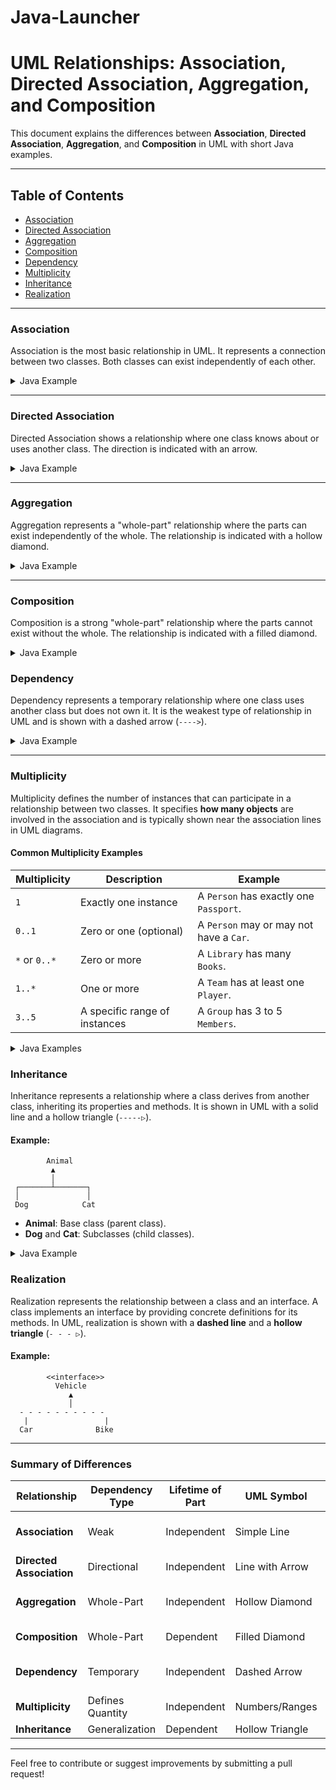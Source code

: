 # Java-Launcher

# UML Relationships: Association, Directed Association, Aggregation, and Composition

This document explains the differences between **Association**, **Directed Association**, **Aggregation**, and **Composition** in UML with short Java examples.

---

## Table of Contents
- [Association](#association)
- [Directed Association](#directed-association)
- [Aggregation](#aggregation)
- [Composition](#composition)
- [Dependency](#dependency)
- [Multiplicity](#multiplicity)
- [Inheritance](#inheritance)
- [Realization](#realization)

---

### Association
Association is the most basic relationship in UML. It represents a connection between two classes. Both classes can exist independently of each other.

<details>
<summary>Java Example</summary>

```java
class Student {
    private String name;

    public Student(String name) {
        this.name = name;
    }

    public String getName() {
        return name;
    }
}

class Course {
    private String courseName;

    public Course(String courseName) {
        this.courseName = courseName;
    }

    public String getCourseName() {
        return courseName;
    }
}

public class Main {
    public static void main(String[] args) {
        Student student = new Student("John");
        Course course = new Course("Mathematics");

        System.out.println(student.getName() + " is taking " + course.getCourseName());
    }
}
```
</details>

---

### Directed Association
Directed Association shows a relationship where one class knows about or uses another class. The direction is indicated with an arrow.

<details>
<summary>Java Example</summary>

```java
class Car {
    private String model;

    public Car(String model) {
        this.model = model;
    }

    public String getModel() {
        return model;
    }
}

class Driver {
    private Car car;

    public Driver(Car car) {
        this.car = car;
    }

    public void drive() {
        System.out.println("Driving a " + car.getModel());
    }
}

public class Main {
    public static void main(String[] args) {
        Car car = new Car("Tesla Model 3");
        Driver driver = new Driver(car);

        driver.drive();
    }
}
```
</details>

---

### Aggregation
Aggregation represents a "whole-part" relationship where the parts can exist independently of the whole. The relationship is indicated with a hollow diamond.

<details>
<summary>Java Example</summary>

```java
import java.util.ArrayList;
import java.util.List;

class Book {
    private String title;

    public Book(String title) {
        this.title = title;
    }

    public String getTitle() {
        return title;
    }
}

class Library {
    private List<Book> books = new ArrayList<>();

    public void addBook(Book book) {
        books.add(book);
    }

    public void showBooks() {
        for (Book book : books) {
            System.out.println(book.getTitle());
        }
    }
}

public class Main {
    public static void main(String[] args) {
        Book book1 = new Book("1984");
        Book book2 = new Book("Brave New World");

        Library library = new Library();
        library.addBook(book1);
        library.addBook(book2);

        library.showBooks();
    }
}
```
</details>

---

### Composition
Composition is a strong "whole-part" relationship where the parts cannot exist without the whole. The relationship is indicated with a filled diamond.

<details>
<summary>Java Example</summary>

```java
class Engine {
    private String type;

    public Engine(String type) {
        this.type = type;
    }

    public String getType() {
        return type;
    }
}

class Car {
    private Engine engine;

    public Car(String engineType) {
        this.engine = new Engine(engineType);
    }

    public void showCarDetails() {
        System.out.println("Car with " + engine.getType() + " engine.");
    }
}

public class Main {
    public static void main(String[] args) {
        Car car = new Car("V8");
        car.showCarDetails();
    }
}
```
</details>


### Dependency
Dependency represents a temporary relationship where one class uses another class but does not own it. It is the weakest type of relationship in UML and is shown with a dashed arrow (`---->`).

<details>
<summary>Java Example</summary>

```java
class Payment {
    public void processPayment(double amount) {
        System.out.println("Processing payment of $" + amount);
    }
}

class Order {
    public void completeOrder(double amount, Payment payment) {
        payment.processPayment(amount);
        System.out.println("Order completed.");
    }
}

public class Main {
    public static void main(String[] args) {
        Payment payment = new Payment();
        Order order = new Order();

        order.completeOrder(50.0, payment); // Temporary dependency
    }
}
```
</details>

---

### Multiplicity
Multiplicity defines the number of instances that can participate in a relationship between two classes. It specifies **how many objects** are involved in the association and is typically shown near the association lines in UML diagrams.

#### Common Multiplicity Examples

| Multiplicity     | Description                           | Example                          |
|------------------|---------------------------------------|----------------------------------|
| `1`              | Exactly one instance                 | A `Person` has exactly one `Passport`. |
| `0..1`           | Zero or one (optional)               | A `Person` may or may not have a `Car`. |
| `*` or `0..*`    | Zero or more                         | A `Library` has many `Books`.      |
| `1..*`           | One or more                          | A `Team` has at least one `Player`. |
| `3..5`           | A specific range of instances        | A `Group` has 3 to 5 `Members`.    |

<details>
<summary>Java Examples</summary>

#### **1. One-to-One (1:1)**
```java
class Person {
    private Passport passport;

    public Person(Passport passport) {
        this.passport = passport;
    }

    public Passport getPassport() {
        return passport;
    }
}

class Passport {
    private String number;

    public Passport(String number) {
        this.number = number;
    }

    public String getNumber() {
        return number;
    }
}
```

#### **2. One-to-Many (1:*)**
```java
import java.util.ArrayList;
import java.util.List;

class Library {
    private List<Book> books = new ArrayList<>();

    public void addBook(Book book) {
        books.add(book);
    }

    public void listBooks() {
        for (Book book : books) {
            System.out.println(book.getTitle());
        }
    }
}

class Book {
    private String title;

    public Book(String title) {
        this.title = title;
    }

    public String getTitle() {
        return title;
    }
}
```

#### **3. Many-to-Many (*:*)**
```java
import java.util.ArrayList;
import java.util.List;

class Student {
    private String name;
    private List<Course> courses = new ArrayList<>();

    public Student(String name) {
        this.name = name;
    }

    public void enroll(Course course) {
        courses.add(course);
        course.addStudent(this);
    }

    public String getName() {
        return name;
    }

    public List<Course> getCourses() {
        return courses;
    }
}

class Course {
    private String courseName;
    private List<Student> students = new ArrayList<>();

    public Course(String courseName) {
        this.courseName = courseName;
    }

    public void addStudent(Student student) {
        students.add(student);
    }

    public List<Student> getStudents() {
        return students;
    }
}
```
</details>

### Inheritance
Inheritance represents a relationship where a class derives from another class, inheriting its properties and methods. It is shown in UML with a solid line and a hollow triangle (`-----▷`).

#### Example:
```
        Animal
         ▲
         │
 ┌───────┴───────┐
 │               │
 Dog            Cat
```

- **Animal**: Base class (parent class).
- **Dog** and **Cat**: Subclasses (child classes).

<details>
<summary>Java Example</summary>

```java
// Base Class
class Animal {
    public void eat() {
        System.out.println("This animal eats food.");
    }
}

// Derived Class 1
class Dog extends Animal {
    public void bark() {
        System.out.println("The dog barks.");
    }
}

// Derived Class 2
class Cat extends Animal {
    public void meow() {
        System.out.println("The cat meows.");
    }
}

public class Main {
    public static void main(String[] args) {
        Dog dog = new Dog();
        Cat cat = new Cat();

        dog.eat(); // Inherited method
        dog.bark();

        cat.eat(); // Inherited method
        cat.meow();
    }
}
```
</details>

### Realization
Realization represents the relationship between a class and an interface. A class implements an interface by providing concrete definitions for its methods. In UML, realization is shown with a **dashed line** and a **hollow triangle** (`- - - ▷`).

#### Example:
```
        <<interface>>
          Vehicle
             ▲
             │
  - - - - - - - - - -
   |                 |
  Car              Bike
```


---

### Summary of Differences

| Relationship       | Dependency Type  | Lifetime of Part   | UML Symbol        | Arrow Example |
|--------------------|------------------|--------------------|-------------------| --------------|
| **Association**    | Weak             | Independent        | Simple Line       | Student ↔ Course |
| **Directed Association** | Directional     | Independent        | Line with Arrow   | Driver → Car |
| **Aggregation**    | Whole-Part       | Independent        | Hollow Diamond    | Library ◇→ Book |
| **Composition**    | Whole-Part       | Dependent          | Filled Diamond    | Car ◆→ Engine |
| **Dependency**     | Temporary        | Independent        | Dashed Arrow      | Order ----> Payment |
| **Multiplicity**   | Defines Quantity | Independent        | Numbers/Ranges    |
| **Inheritance**    | Generalization   | Dependent          | Hollow Triangle   |

---

Feel free to contribute or suggest improvements by submitting a pull request!
